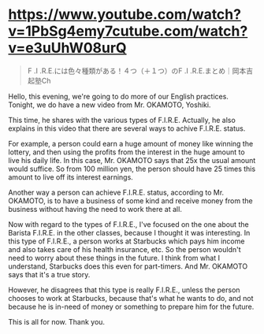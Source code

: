 # https://www.youtube.com/watch?v=1PbSg4emy7cutube.com/watch?v=e3uUhW08urQ

> F .I .R.E.には色々種類がある！４つ（＋１つ）のF .I .R.E.まとめ｜岡本吉起塾Ch 

Hello, this evening, we're going to do more of our English practices. Tonight, we do have a new video from Mr. OKAMOTO, Yoshiki.

This time, he shares with the various types of F.I.R.E. Actually, he also explains in this video that there are several ways to achive F.I.R.E. status.

For example, a person could earn a huge amount of money like winning the lottery, and then using the profits from the interest in the huge amount to live his daily life. In this case, Mr. OKAMOTO says that 25x the usual amount would suffice. So from 100 million yen, the person should have 25 times this amount to live off its interest earnings.

Another way a person can achieve F.I.R.E. status, according to Mr. OKAMOTO, is to have a business of some kind and receive money from the business without having the need to work there at all.

Now with regard to the types of F.I.R.E., I've focused on the one about the Barista F.I.R.E. in the other classes, because I thought it was interesting. In this type of F.I.R.E., a person works at Starbucks which pays him income and also takes care of his health insurance, etc. So the person wouldn't need to worry about these things in the future. I think from what I understand, Starbucks does this even for part-timers. And Mr. OKAMOTO says that it's a true story.

However, he disagrees that this type is really F.I.R.E., unless the person chooses to work at Starbucks, because that's what he wants to do, and not because he is in-need of money or something to prepare him for the future.

This is all for now. Thank you.
